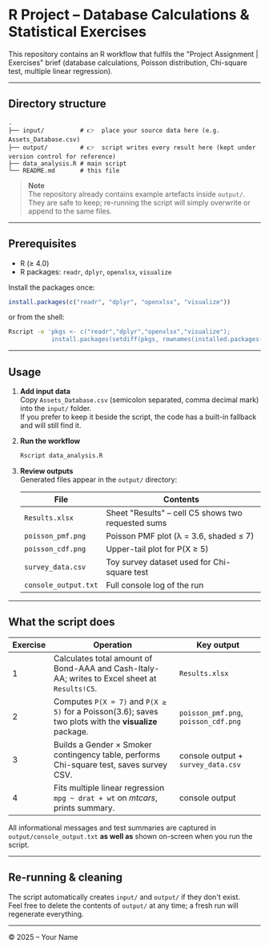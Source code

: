 # R Project – Database Calculations & Statistical Exercises

This repository contains an R workflow that fulfils the "Project Assignment | Exercises" brief (database calculations, Poisson distribution, Chi-square test, multiple linear regression).

---

## Directory structure

```
.
├── input/          # 👉  place your source data here (e.g. Assets_Database.csv)
├── output/         # 👉  script writes every result here (kept under version control for reference)
├── data_analysis.R # main script
└── README.md       # this file
```

> **Note**  
> The repository already contains example artefacts inside `output/`.  
> They are safe to keep; re-running the script will simply overwrite or append to the same files.

---

## Prerequisites

* R (≥ 4.0)
* R packages: `readr`, `dplyr`, `openxlsx`, `visualize`

Install the packages once:

```r
install.packages(c("readr", "dplyr", "openxlsx", "visualize"))
```

or from the shell:

```bash
Rscript -e 'pkgs <- c("readr","dplyr","openxlsx","visualize");
            install.packages(setdiff(pkgs, rownames(installed.packages())), repos="https://cloud.r-project.org")'
```

---

## Usage

1. **Add input data**  
   Copy `Assets_Database.csv` (semicolon separated, comma decimal mark) into the `input/` folder.  
   If you prefer to keep it beside the script, the code has a built-in fallback and will still find it.

2. **Run the workflow**

   ```bash
   Rscript data_analysis.R
   ```

3. **Review outputs**  
   Generated files appear in the `output/` directory:

   | File                           | Contents                                             |
   |--------------------------------|------------------------------------------------------|
   | `Results.xlsx`                 | Sheet "Results" – cell C5 shows two requested sums   |
   | `poisson_pmf.png`              | Poisson PMF plot (λ = 3.6, shaded ≤ 7)               |
   | `poisson_cdf.png`              | Upper-tail plot for P(X ≥ 5)                         |
   | `survey_data.csv`              | Toy survey dataset used for Chi-square test          |
   | `console_output.txt`           | Full console log of the run                          |

---

## What the script does

| Exercise | Operation | Key output |
|----------|-----------|------------|
| 1        | Calculates total amount of Bond-AAA and Cash-Italy-AA; writes to Excel sheet at `Results!C5`. | `Results.xlsx` |
| 2        | Computes `P(X = 7)` and `P(X ≥ 5)` for a Poisson(3.6); saves two plots with the **visualize** package. | `poisson_pmf.png`, `poisson_cdf.png` |
| 3        | Builds a Gender × Smoker contingency table, performs Chi-square test, saves survey CSV. | console output + `survey_data.csv` |
| 4        | Fits multiple linear regression `mpg ~ drat + wt` on *mtcars*, prints summary. | console output |

All informational messages and test summaries are captured in `output/console_output.txt` **as well as** shown on-screen when you run the script.

---

## Re-running & cleaning

The script automatically creates `input/` and `output/` if they don't exist.  
Feel free to delete the contents of `output/` at any time; a fresh run will regenerate everything.

---

© 2025 – Your Name 